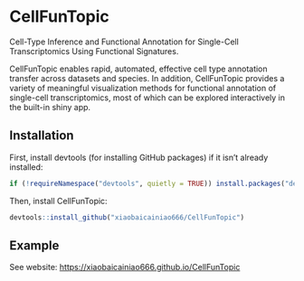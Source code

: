 
# CellFunTopic

<!-- badges: start -->
<!-- badges: end -->

Cell-Type Inference and Functional Annotation for Single-Cell Transcriptomics Using Functional Signatures.


CellFunTopic enables rapid, automated, effective cell type annotation transfer across datasets and species. In addition, CellFunTopic provides a variety of meaningful visualization methods for functional annotation of single-cell transcriptomics, most of which can be explored interactively in the built-in shiny app.

## Installation

First, install devtools (for installing GitHub packages) if it isn’t already installed:

``` r
if (!requireNamespace("devtools", quietly = TRUE)) install.packages("devtools")
```

Then, install CellFunTopic:

``` r
devtools::install_github("xiaobaicainiao666/CellFunTopic")
```

## Example

See website: https://xiaobaicainiao666.github.io/CellFunTopic



